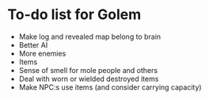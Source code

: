 # To-do list for Golem

* Make log and revealed map belong to brain
* Better AI
* More enemies
* Items
* Sense of smell for mole people and others
* Deal with worn or wielded destroyed items
* Make NPC:s use items (and consider carrying capacity)